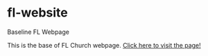 # fl-website

Baseline FL Webpage

This is the base of FL Church webpage.
[Click here to visit the page!](https://reondaze-a.github.io/fl-website/)
